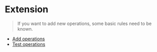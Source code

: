 # Extension

> If you want to add new operations, some basic rules need to  be known.

* [Add operations](part4/new-op.md)
* [Test operations](part4/test-op.md)

